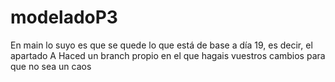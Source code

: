 # modeladoP3

En main lo suyo es que se quede lo que está de base a día 19, es decir, el apartado A
Haced un branch propio en el que hagais vuestros cambios para que no sea un caos
